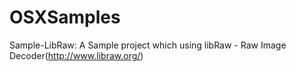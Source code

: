 # OSXSamples
Sample-LibRaw: A Sample project which using libRaw - Raw Image Decoder(http://www.libraw.org/)
